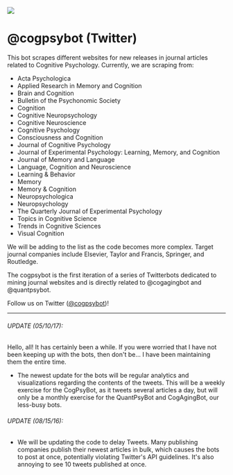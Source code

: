 ![](https://github.com/tmc2737/cogpsybot/blob/master/cogpsy.png)

# @cogpsybot (Twitter)

This bot scrapes different websites for new releases in journal articles related to Cognitive Psychology. Currently, we are scraping from:
- Acta Psychologica
- Applied Research in Memory and Cognition
- Brain and Cognition
- Bulletin of the Psychonomic Society
- Cognition
- Cognitive Neuropsychology 
- Cognitive Neuroscience
- Cognitive Psychology
- Consciousness and Cognition
- Journal of Cognitive Psychology
- Journal of Experimental Psychology: Learning, Memory, and Cognition
- Journal of Memory and Language
- Language, Cognition and Neuroscience 
- Learning & Behavior
- Memory
- Memory & Cognition
- Neuropsychologica
- Neuropsychology
- The Quarterly Journal of Experimental Psychology
- Topics in Cognitive Science
- Trends in Cognitive Sciences 
- Visual Cognition

We will be adding to the list as the code becomes more complex. Target journal companies include Elsevier, Taylor and Francis, Springer, and Routledge.

The cogpsybot is the first iteration of a series of Twitterbots dedicated to mining journal websites and is directly related to @cogagingbot and @quantpsybot.

Follow us on Twitter ([@cogpsybot](http://www.twitter.com/cogpsybot))!


***
###### UPDATE (05/10/17):
Hello, all! It has certainly been a while. If you were worried that I have not been keeping up with the bots, then don't be... I have been maintaining them the entire time.
- The newest update for the bots will be regular analytics and visualizations regarding the contents of the tweets. This will be a weekly exercise for the CogPsyBot, as it tweets several articles a day, but will only be a monthly exercise for the QuantPsyBot and CogAgingBot, our less-busy bots. 

###### UPDATE (08/15/16):
- We will be updating the code to delay Tweets. Many publishing companies publish their newest articles in bulk, which causes the bots to post at once, potentially violating Twitter's API guidelines. It's also annoying to see 10 tweets published at once.

